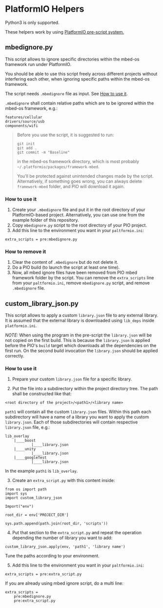# PlatformIO Helpers

Python3 is only supported.

These helpers work by using [PlatformIO pre-script system.](https://docs.platformio.org/en/latest/projectconf/advanced_scripting.html)


## mbedignore.py

This script allows to ignore specific directories within the mbed-os framework run under PlatformIO.

You should be able to use this script freely across different projects without interfering each other,
when ignoring specific paths within the mbed-os framework. 

The script needs `.mbedignore` file as input. See [How to use it](#how-to-use-it).

`.mbedignore` shall contain relative paths which are to be ignored within the mbed-os framework, e.g.:

```
features/cellular
drivers/source/usb
components/wifi
```

> Before you use the script, it is suggested to run:
>
> ```
> git init
> git add .
> git commit -m "Baseline"
> ```
>
> in the mbed-os framework directory, which is most probably `~/.platformio/packages/framework-mbed`.
>
> You'll be protected against unintended changes made by the script. Alternatively, if something goes wrong, you can always delete `framework-mbed` folder, and PIO will download it again.
>

### How to use it

1. Create your `.mbedignore` file and put it in the root directory of your PlatformIO-based project. Alternatively, you can use one from the example folder of this repository.
2. Copy `mbedignore.py` script to the root directory of your PIO project.
3. Add this line to the environment you want in your `paltformio.ini`:

```
extra_scripts = pre:mbedignore.py
```

### How to remove it

1. Clear the content of `.mbedignore` but do not delete it.
2. Do a PIO build (to launch the script at least one time).
3. Now, all mbed ignore files have been removed from PIO mbed framework folder by the script. You can remove the `extra_scripts` line from your `paltformio.ini`, remove `mbedignore.py` script, and remove `.mbedignore` file.

## custom_library_json.py

This script allows to apply a custom `library.json` file to any external library. It is assumed that the external
library is downloaded using `lib_deps` inside `platformio.ini`.

*NOTE:* When using the program in the pre-script the `library.json` will be not copied on the first build. This is
because the `library.json` is applied before the PIO's `build` target which downloads all the dependencies on the first
run. On the second build invocation the `library.json` should be applied correctly.


### How to use it

1. Prepare your custom `library.json` file for a specific library.

2. Put the file into a subdirectory within the project directory tree. The path shall be constructed like that:

```
<root directory of the project>/<path1>/<library name>
```

`path1` will contain all the custom `library.json` files. Within this path each subdirectory will have a name of a
library you want to apply the custom `library.json`. Each of those subdirectories will contain respective
`library.json` file, e.g.:

```
lib_overlay
    |____boost
            |____library.json
    |____unity
            |____library.json
    |____googleTest
            |____library.json
```

In the example `path1` is `lib_overlay`.

3. Create an `extra_script.py` with this content inside:

```
from os import path
import sys
import custom_library_json

Import("env")

root_dir = env['PROJECT_DIR']

sys.path.append(path.join(root_dir, 'scripts'))
```

4. Put that section to the `extra_script.py` and repeat the operation depending the number of library you want to add:

```
custom_library_json.apply(env, 'path1', 'library name')
```

Tune the paths according to your environment.

5. Add this line to the environment you want in your `paltformio.ini`:

```
extra_scripts = pre:extra_script.py
```

If you are already using mbed ignore script, do a multi line:

```
extra_scripts =
	pre:mbedignore.py
	pre:extra_script.py
```

